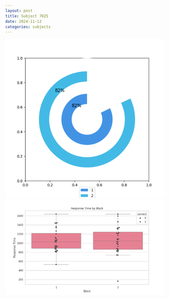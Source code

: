```yaml
---
layout: post
title: Subject 7025
date: 2024-11-12
categories: subjects
---
```


![](data/7025/run-6/7025__acc_test.png)
![](data/7025/run-6/7025_rt.png)
